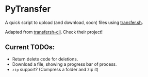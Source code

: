 # PyTransfer

A quick script to upload  (and download, soon) files using [transfer.sh](https://transfer.sh).

Adapted from [transfersh-cli](https://github.com/tanrax/transfersh-cli). Check their project!

## Current TODOs:
* Return delete code for deletions.
* Download a file, showing a progress bar of process.
* `zip` support? (Compress a folder and zip it)
